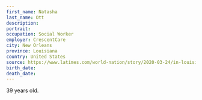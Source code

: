 ```yaml
---
first_name: Natasha
last_name: Ott
description: 
portrait: 
occupation: Social Worker
employer: CrescentCare
city: New Orleans
province: Louisiana
country: United States
source: https://www.latimes.com/world-nation/story/2020-03-24/in-louisiana-death-comes-before-coronavirus-test-results
birth_date: 
death_date: 
---
```


39 years old.